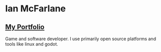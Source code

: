 # Ian McFarlane

## [My Portfolio](https://the-argus.github.io/portfolio)

Game and software developer. I use primarily open source platforms and tools
like linux and godot.

